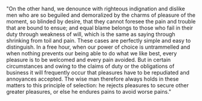 "On the other hand, we denounce with righteous indignation
and dislike men who are so beguiled and demoralized by
the charms of pleasure of the moment, so blinded by
desire, that they cannot foresee the pain and trouble that
are bound to ensue; and equal blame belongs to those who fail in their duty through weakness of will, which is the same
as saying through shrinking from toil and pain. These
cases are perfectly simple and easy to distinguish. In a
free hour, when our power of choice is untrammelled and
when nothing prevents our being able to do what we like
best, every pleasure is to be welcomed and every pain
avoided. But in certain circumstances and owing to the
claims of duty or the obligations of business it
will frequently occur that pleasures have to be
repudiated and annoyances accepted. The wise man
therefore always holds in these matters to this
principle of selection: he rejects pleasures to
secure other greater pleasures, or else he endures
pains to avoid worse pains."